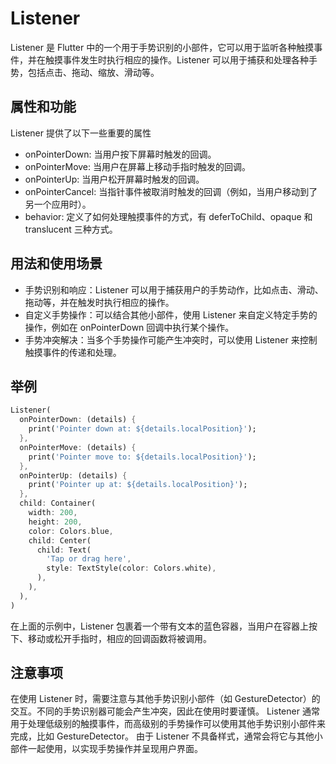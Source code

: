 # Listener

Listener 是 Flutter 中的一个用于手势识别的小部件，它可以用于监听各种触摸事件，并在触摸事件发生时执行相应的操作。Listener 可以用于捕获和处理各种手势，包括点击、拖动、缩放、滑动等。

## 属性和功能

Listener 提供了以下一些重要的属性

- onPointerDown: 当用户按下屏幕时触发的回调。
- onPointerMove: 当用户在屏幕上移动手指时触发的回调。
- onPointerUp: 当用户松开屏幕时触发的回调。
- onPointerCancel: 当指针事件被取消时触发的回调（例如，当用户移动到了另一个应用时）。
- behavior: 定义了如何处理触摸事件的方式，有 deferToChild、opaque 和 translucent 三种方式。

## 用法和使用场景

- 手势识别和响应：Listener 可以用于捕获用户的手势动作，比如点击、滑动、拖动等，并在触发时执行相应的操作。
- 自定义手势操作：可以结合其他小部件，使用 Listener 来自定义特定手势的操作，例如在 onPointerDown 回调中执行某个操作。
- 手势冲突解决：当多个手势操作可能产生冲突时，可以使用 Listener 来控制触摸事件的传递和处理。

## 举例

```dart
Listener(
  onPointerDown: (details) {
    print('Pointer down at: ${details.localPosition}');
  },
  onPointerMove: (details) {
    print('Pointer move to: ${details.localPosition}');
  },
  onPointerUp: (details) {
    print('Pointer up at: ${details.localPosition}');
  },
  child: Container(
    width: 200,
    height: 200,
    color: Colors.blue,
    child: Center(
      child: Text(
        'Tap or drag here',
        style: TextStyle(color: Colors.white),
      ),
    ),
  ),
)
```

在上面的示例中，Listener 包裹着一个带有文本的蓝色容器，当用户在容器上按下、移动或松开手指时，相应的回调函数将被调用。

## 注意事项

在使用 Listener 时，需要注意与其他手势识别小部件（如 GestureDetector）的交互。不同的手势识别器可能会产生冲突，因此在使用时要谨慎。
Listener 通常用于处理低级别的触摸事件，而高级别的手势操作可以使用其他手势识别小部件来完成，比如 GestureDetector。
由于 Listener 不具备样式，通常会将它与其他小部件一起使用，以实现手势操作并呈现用户界面。
